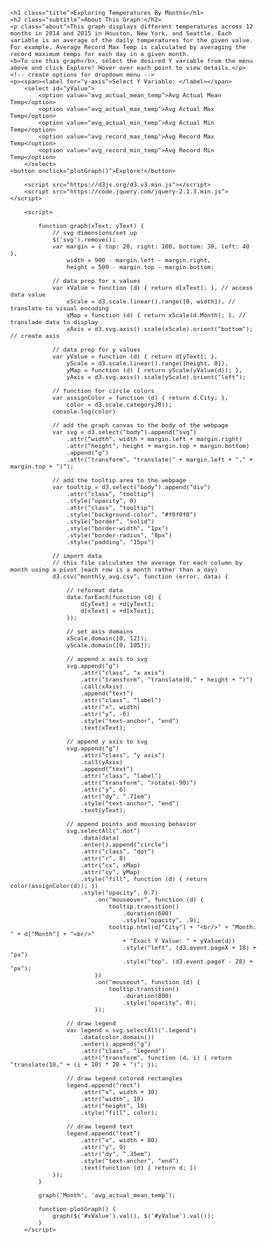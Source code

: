 <!DOCTYPE html>
<html>
<meta charset="utf-8">

<style>
    body {
        font: 11px sans-serif;
    }

    .axis path,
    .axis line {
        fill: none;
        stroke: #000;
        shape-rendering: crispEdges;
    }

    .dot {
        stroke: #000;
    }

    .tooltip {
        position: absolute;
        width: 100;
        height: 28px;
        pointer-events: none;
    }

    h1 {
        text-align: center;
    }

    h2 {
        text-align: left;
    }
    .about {
        font: 12px sans-serif;
        padding: 0.7rem;
    }
    .title, .subtitle, .about {
        color: #989898
    }
    label {
        font: 14px sans-serif;
    }

</style>
    <h1 class="title">Exploring Temperatures By Months</h1>
    <h2 class="subtitle">About This Graph:</h2>
    <p class="about">This graph displays different temperatures across 12 months in 2014 and 2015 in Houston, New York, and Seattle. Each variable is an average of the daily temperatures for the given value.
    For example, Average Record Max Temp is calculated by averaging the record maximum temps for each day in a given month.
    <b>To use this graph</b>, select the desired Y variable from the menu above and click Explore! Hover over each point to view details.</p>
    <!-- create options for dropdown menu -->
    <p><span><label for="y-axis">Select Y Variable: </label></span>
        <select id="yValue">
            <option value="avg_actual_mean_temp">Avg Actual Mean Temp</option>
            <option value="avg_actual_max_temp">Avg Actual Max Temp</option>
            <option value="avg_actual_min_temp">Avg Actual Min Temp</option>
            <option value="avg_record_max_temp">Avg Record Max Temp</option>
            <option value="avg_record_min_temp">Avg Record Min Temp</option>
        </select>
    <button onclick="plotGraph()">Explore!</button>

<body>

        <script src="https://d3js.org/d3.v3.min.js"></script>
        <script src="https://code.jquery.com/jquery-2.1.3.min.js"></script>

        <script>

            function graph(xText, yText) {
                // svg dimensions/set up
                $('svg').remove();
                var margin = { top: 20, right: 100, bottom: 30, left: 40 },
                    width = 900 - margin.left - margin.right,
                    height = 500 - margin.top - margin.bottom;

                // data prep for x values
                var xValue = function (d) { return d[xText]; }, // access data value
                    xScale = d3.scale.linear().range([0, width]), // translate to visual encoding
                    xMap = function (d) { return xScale(d.Month); }, // translade data to display
                    xAxis = d3.svg.axis().scale(xScale).orient("bottom"); // create axis

                // data prep for y values
                var yValue = function (d) { return d[yText]; },
                    yScale = d3.scale.linear().range([height, 0]),
                    yMap = function (d) { return yScale(yValue(d)); },
                    yAxis = d3.svg.axis().scale(yScale).orient("left");

                // function for circle colors
                var assignColor = function (d) { return d.City; },
                    color = d3.scale.category20();
                console.log(color)

                // add the graph canvas to the body of the webpage
                var svg = d3.select("body").append("svg")
                    .attr("width", width + margin.left + margin.right)
                    .attr("height", height + margin.top + margin.bottom)
                    .append("g")
                    .attr("transform", "translate(" + margin.left + "," + margin.top + ")");

                // add the tooltip area to the webpage
                var tooltip = d3.select("body").append("div")
                    .attr("class", "tooltip")
                    .style("opacity", 0)
                    .attr("class", "tooltip")
                    .style("background-color", "#f0f0f0")
                    .style("border", "solid")
                    .style("border-width", "1px")
                    .style("border-radius", "8px")
                    .style("padding", "15px")

                // import data
                // this file calculates the average for each column by month using a pivot (each row is a month rather than a day)
                d3.csv("monthly_avg.csv", function (error, data) {

                    // reformat data
                    data.forEach(function (d) {
                        d[yText] = +d[yText];
                        d[xText] = +d[xText];
                    });

                    // set axis domains
                    xScale.domain([0, 12]);
                    yScale.domain([0, 105]);

                    // append x axis to svg
                    svg.append("g")
                        .attr("class", "x axis")
                        .attr("transform", "translate(0," + height + ")")
                        .call(xAxis)
                        .append("text")
                        .attr("class", "label")
                        .attr("x", width)
                        .attr("y", -6)
                        .style("text-anchor", "end")
                        .text(xText);

                    // append y axis to svg
                    svg.append("g")
                        .attr("class", "y axis")
                        .call(yAxis)
                        .append("text")
                        .attr("class", "label")
                        .attr("transform", "rotate(-90)")
                        .attr("y", 6)
                        .attr("dy", ".71em")
                        .style("text-anchor", "end")
                        .text(yText);

                    // append points and mousing behavior
                    svg.selectAll(".dot")
                        .data(data)
                        .enter().append("circle")
                        .attr("class", "dot")
                        .attr("r", 8)
                        .attr("cx", xMap)
                        .attr("cy", yMap)
                        .style("fill", function (d) { return color(assignColor(d)); })
                        .style("opacity", 0.7)
                            .on("mouseover", function (d) {
                                tooltip.transition()
                                    .duration(600)
                                    .style("opacity", .9);
                                tooltip.html(d["City"] + "<br/>" + "Month: " + d["Month"] + "<br/>"
                                    + "Exact Y Value: " + yValue(d))
                                    .style("left", (d3.event.pageX + 10) + "px")
                                    .style("top", (d3.event.pageY - 28) + "px");
                            })
                            .on("mouseout", function (d) {
                                tooltip.transition()
                                    .duration(800)
                                    .style("opacity", 0);
                            });

                    // draw legend
                    var legend = svg.selectAll(".legend")
                        .data(color.domain())
                        .enter().append("g")
                        .attr("class", "legend")
                        .attr("transform", function (d, i) { return "translate(10," + (i + 10) * 20 + ")"; });

                    // draw legend colored rectangles
                    legend.append("rect")
                        .attr("x", width + 30)
                        .attr("width", 18)
                        .attr("height", 18)
                        .style("fill", color);

                    // draw legend text
                    legend.append("text")
                        .attr("x", width + 80)
                        .attr("y", 9)
                        .attr("dy", ".35em")
                        .style("text-anchor", "end")
                        .text(function (d) { return d; })
                });
            }

            graph('Month', 'avg_actual_mean_temp');

            function plotGraph() {
                graph($('#xValue').val(), $('#yValue').val());
            }
        </script>
</body>
</html>
